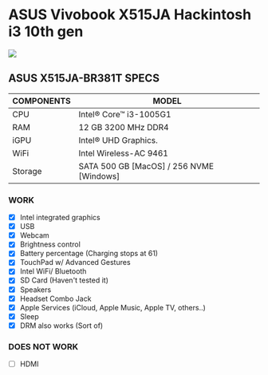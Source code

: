 # ASUS Vivobook X515JA Hackintosh i3 10th gen
<img src="https://github.com/Bhavinjain260/Asus_Vivobook15_X515JA_Opencore/blob/main/Screenshot%202022-06-26%20at%2010.40.37%20AM.png">

## ASUS X515JA-BR381T SPECS

| COMPONENTS | MODEL                                   |
|------------|-----------------------------------------|
| CPU        | Intel® Core™ i3-1005G1                  | 
| RAM        | 12 GB 3200 MHz DDR4                     |
| iGPU       | Intel® UHD Graphics.                    |
| WiFi       | Intel Wireless-AC 9461                  |
| Storage    | SATA 500 GB [MacOS] / 256 NVME [Windows]|

### WORK
- [x] Intel integrated graphics
- [x] USB
- [x] Webcam
- [x] Brightness control
- [x] Battery percentage (Charging stops at 61)
- [x] TouchPad w/ Advanced Gestures
- [x] Intel WiFi/ Bluetooth
- [x] SD Card (Haven't tested it)
- [x] Speakers
- [x] Headset Combo Jack
- [x] Apple Services (iCloud, Apple Music, Apple TV, others..)
- [x] Sleep
- [x] DRM also works (Sort of)

### DOES NOT WORK
- [ ] HDMI
